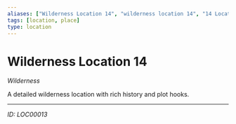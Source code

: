 ```yaml
---
aliases: ["Wilderness Location 14", "wilderness location 14", "14 Location Wilderness"]
tags: [location, place]
type: location
---
```


# Wilderness Location 14

*Wilderness*

A detailed wilderness location with rich history and plot hooks.

---
*ID: LOC00013*